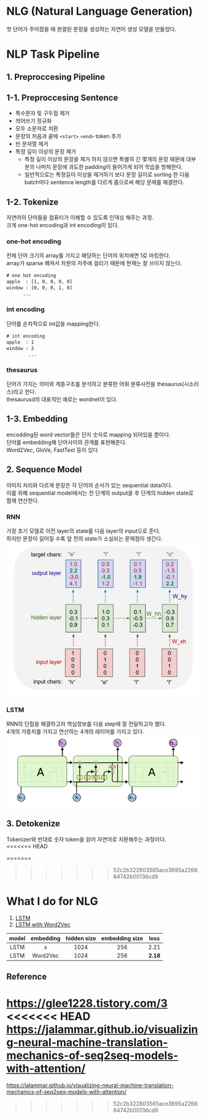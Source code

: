 # NLG (Natural Language Generation)  
첫 단어가 주어졌을 때 완결된 문장을 생성하는 자연어 생성 모델을 만들었다.  
  
# NLP Task Pipeline  
## 1. Preproccesing Pipeline  
## 1-1. Preproccesing Sentence  
* 특수문자 및 구두점 제거
* 띄어쓰기 정규화
* 모두 소문자로 치환
* 문장의 처음과 끝에 `<start>` `<end>` token 추가
* 빈 문자열 제거
* 특정 길이 이상의 문장 제거
  * 특정 길이 이상의 문장을 제거 하지 않으면 특별히 긴 몇개의 문장 때문에 대부분의 나머지 문장에 과도한 padding이 들어가게 되어 학습을 방해한다. 
  * 일반적으로는 특정길이 이상을 제거하기 보다 문장 길이로 sorting 한 다음 batch마다 sentence length를 다르게 줌으로써 해당 문제를 해결한다.  

## 1-2. Tokenize  
자연어의 단어들을 컴퓨터가 이해할 수 있도록 인덱싱 해주는 과정.  
크게 one-hot encoding과 int encoding이 있다.  


### one-hot encoding
전체 단어 크기의 array를 가지고 해당하는 단어의 위치에면 1로 마킹한다.  
array가 sparse 해져서 차원의 저주에 걸리기 때문에 현재는 잘 쓰이지 않는다.  
``` 
# one hot encoding
apple  : [1, 0, 0, 0, 0]
window : [0, 0, 0, 1, 0]
      ...
```

### int encoding  
단어를 순차적으로 int값을 mapping한다.
```angular2html
# int encoding  
apple  : 1
window : 2
        ...
```  

### thesaurus 
단어가 가지는 의미와 계층구조를 분석하고 분류한 어휘 분류사전을 thesaurus(시소러스)라고 한다.  
thesaurusd의 대표적인 예로는 wordnet이 있다.  

## 1-3. Embedding  
encodding된 word vector들은 단지 숫자로 mapping 되어있을 뿐이다.  
단어를 embedding해 단어사이의 관계를 표현해준다.  
Word2Vec, GloVe, FastText 등이 있다  

## 2. Sequence Model  
이미지 처리와 다르게 문장은 각 단어의 순서가 있는 sequential data이다.  
이를 위해 sequential model에서는 전 단계의 output을 후 단계의 hidden state로 함께 연산한다.  
### RNN  
가장 초기 모델로 이전 layer의 state를 다음 layer의 input으로 준다.  
하지만 문장이 길어질 수록 앞 전의 state가 소실되는 문제점이 생긴다.  
![rnn](https://github.com/estela19/AIFFEL/blob/master/exp04/utils/rnn.JPG)

### LSTM  
RNN의 단점을 해결하고자 핵심정보를 다음 step에 잘 전달하고자 했다.  
4개의 가중치를 가지고 연산하는 4개의 레이어를 가지고 있다.  
![lstm](https://github.com/estela19/AIFFEL/blob/master/exp04/utils/lstm.JPG)

## 3. Detokenize
Tokenizer와 반대로 숫자 token을 읽어 자연어로 치환해주는 과정이다.  
<<<<<<< HEAD

=======
>>>>>>> 52c2b322803565ace3695a226684742b00136cd9
  
  
# What I do for NLG
1. [LSTM](https://github.com/estela19/AIFFEL/blob/master/exp04/%5BE-04%5Dlyricist_base.ipynb) 
2. [LSTM with Word2Vec](https://github.com/estela19/AIFFEL/blob/master/exp04/%5BE-04%5Dlyricist_word2vec.ipynb) 

| model | embedding | hidden size | embedding size | loss |
|:-----:|:---------:|:-----------:|:--------------:|:----:|
| LSTM  |     x     | 1024        | 256            | 2.21 |
| LSTM  | Word2Vec  | 1024        | 256            | **2.18** |

## Reference
https://glee1228.tistory.com/3  
<<<<<<< HEAD
https://jalammar.github.io/visualizing-neural-machine-translation-mechanics-of-seq2seq-models-with-attention/
=======
https://jalammar.github.io/visualizing-neural-machine-translation-mechanics-of-seq2seq-models-with-attention/
>>>>>>> 52c2b322803565ace3695a226684742b00136cd9
